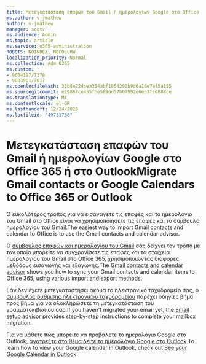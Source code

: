```yaml
---
title: Μετεγκατάσταση επαφών του Gmail ή ημερολογίων Google στο Office 365 ή στο Outlook
ms.author: v-jmathew
author: v-jmathew
manager: scotv
ms.audience: Admin
ms.topic: article
ms.service: o365-administration
ROBOTS: NOINDEX, NOFOLLOW
localization_priority: Normal
ms.collection: Adm_O365
ms.custom:
- 9004197/7378
- 9003961/7017
ms.openlocfilehash: 33b8e22dcea254abf1854292b9d6a16e7ef5a155
ms.sourcegitcommit: e29887ce455fbe5896d57b07992e6eb3fc0888ce
ms.translationtype: MT
ms.contentlocale: el-GR
ms.lasthandoff: 12/24/2020
ms.locfileid: "49731738"
---
```

# <a name="migrate-gmail-contacts-or-google-calendars-to-office-365-or-outlook"></a><span data-ttu-id="c5c1d-102">Μετεγκατάσταση επαφών του Gmail ή ημερολογίων Google στο Office 365 ή στο Outlook</span><span class="sxs-lookup"><span data-stu-id="c5c1d-102">Migrate Gmail contacts or Google Calendars to Office 365 or Outlook</span></span>

<span data-ttu-id="c5c1d-103">Ο ευκολότερος τρόπος για να εισαγάγετε τις επαφές και το ημερολόγιο του Gmail στο Office είναι να χρησιμοποιήσετε τις επαφές και το σύμβουλο ημερολογίου του Gmail.</span><span class="sxs-lookup"><span data-stu-id="c5c1d-103">The easiest way to import Gmail contacts and calendar to Office is to use the Gmail contacts and calendar advisor.</span></span>

<span data-ttu-id="c5c1d-104">Ο [σύμβουλος επαφών και ημερολογίου του Gmail](https://go.microsoft.com/fwlink/?linkid=2134386) σάς δείχνει τον τρόπο με τον οποίο μπορείτε να συγχρονίσετε τις επαφές και τα στοιχεία ημερολογίου του Gmail στο Office 365, χρησιμοποιώντας διάφορες μεθόδους εισαγωγής και εξαγωγής.</span><span class="sxs-lookup"><span data-stu-id="c5c1d-104">The [Gmail contacts and calendar advisor](https://go.microsoft.com/fwlink/?linkid=2134386) shows you how to sync your ‎Gmail‎ contacts and calendar items to ‎Office 365‎, using various import and export methods.</span></span>

<span data-ttu-id="c5c1d-105">Εάν δεν έχετε μετεγκαταστήσει ακόμα το ηλεκτρονικό ταχυδρομείο σας, ο [σύμβουλος ρύθμισης ηλεκτρονικού ταχυδρομείου](https://go.microsoft.com/fwlink/?linkid=2133951) παρέχει οδηγίες βήμα προς βήμα για να ολοκληρώσετε τη μετεγκατάσταση του γραμματοκιβωτίου σας.</span><span class="sxs-lookup"><span data-stu-id="c5c1d-105">If you haven't migrated your email yet, the [Email setup advisor](https://go.microsoft.com/fwlink/?linkid=2133951) provides step-by-step instructions to complete your mailbox migration.</span></span>

<span data-ttu-id="c5c1d-106">Για να μάθετε πώς μπορείτε να προβάλετε το ημερολόγιο Google στο Outlook, [ανατρέξτε στο θέμα δείτε το ημερολόγιο Google στο Outlook](https://go.microsoft.com/fwlink/?linkid=2083939).</span><span class="sxs-lookup"><span data-stu-id="c5c1d-106">To learn how to view your Google calendar in Outlook, check out [See your Google Calendar in Outlook](https://go.microsoft.com/fwlink/?linkid=2083939).</span></span>
